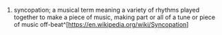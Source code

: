 1. syncopation; a musical term meaning a variety of rhythms played together to make a piece of music, making part or all of a tune or piece of music off-beat^[https://en.wikipedia.org/wiki/Syncopation]